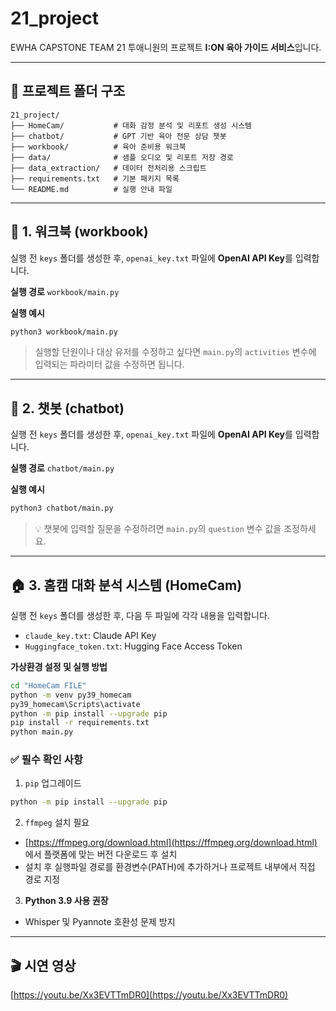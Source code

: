 # 21\_project 

EWHA CAPSTONE TEAM 21 투애니원의 프로젝트 **I\:ON 육아 가이드 서비스**입니다.

---

## 📂 프로젝트 폴더 구조

```
21_project/
├── HomeCam/           # 대화 감정 분석 및 리포트 생성 시스템
├── chatbot/           # GPT 기반 육아 전문 상담 챗봇
├── workbook/          # 육아 준비용 워크북
├── data/              # 샘플 오디오 및 리포트 저장 경로
├── data_extraction/   # 데이터 전처리용 스크립트
├── requirements.txt   # 기본 패키지 목록
└── README.md          # 실행 안내 파일
```

---

## 📁 1. 워크북 (workbook)

실행 전 `keys` 폴더를 생성한 후, `openai_key.txt` 파일에 **OpenAI API Key**를 입력합니다.

**실행 경로**
`workbook/main.py`

**실행 예시**

```bash
python3 workbook/main.py
```

> 실행할 단원이나 대상 유저를 수정하고 싶다면 `main.py`의 `activities` 변수에 입력되는 파라미터 값을 수정하면 됩니다.

---

## 💬 2. 챗봇 (chatbot)

실행 전 `keys` 폴더를 생성한 후, `openai_key.txt` 파일에 **OpenAI API Key**를 입력합니다.

**실행 경로**
`chatbot/main.py`

**실행 예시**

```bash
python3 chatbot/main.py
```

> 💡 챗봇에 입력할 질문을 수정하려면 `main.py`의 `question` 변수 값을 조정하세요.

---

## 🏠 3. 홈캠 대화 분석 시스템 (HomeCam)

실행 전 `keys` 폴더를 생성한 후, 다음 두 파일에 각각 내용을 입력합니다.

* `claude_key.txt`: Claude API Key
* `Huggingface_token.txt`: Hugging Face Access Token

**가상환경 설정 및 실행 방법**

```bash
cd "HomeCam FILE"
python -m venv py39_homecam
py39_homecam\Scripts\activate
python -m pip install --upgrade pip
pip install -r requirements.txt
python main.py
```

### ✅ 필수 확인 사항

1. `pip` 업그레이드

```bash
python -m pip install --upgrade pip
```

2. `ffmpeg` 설치 필요

* [https://ffmpeg.org/download.html](https://ffmpeg.org/download.html) 에서 플랫폼에 맞는 버전 다운로드 후 설치
* 설치 후 실행파일 경로를 환경변수(PATH)에 추가하거나 프로젝트 내부에서 직접 경로 지정

3. **Python 3.9 사용 권장**

* Whisper 및 Pyannote 호환성 문제 방지

---

## 🎬 시연 영상

[https://youtu.be/Xx3EVTTmDR0](https://youtu.be/Xx3EVTTmDR0)
